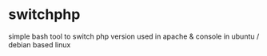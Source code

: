 # switchphp
simple bash tool to switch php version used in apache &amp; console in ubuntu / debian based linux
